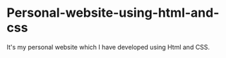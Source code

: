 # Personal-website-using-html-and-css
It's my personal website which I have developed  using Html and CSS.
